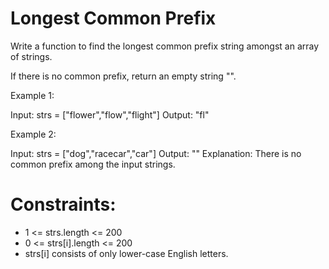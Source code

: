# Longest Common Prefix

Write a function to find the longest common prefix string amongst an array of strings.

If there is no common prefix, return an empty string "".

Example 1:

Input: strs = ["flower","flow","flight"]
Output: "fl"

Example 2:

Input: strs = ["dog","racecar","car"]
Output: ""
Explanation: There is no common prefix among the input strings.

# Constraints:

- 1 <= strs.length <= 200
- 0 <= strs[i].length <= 200
- strs[i] consists of only lower-case English letters.
